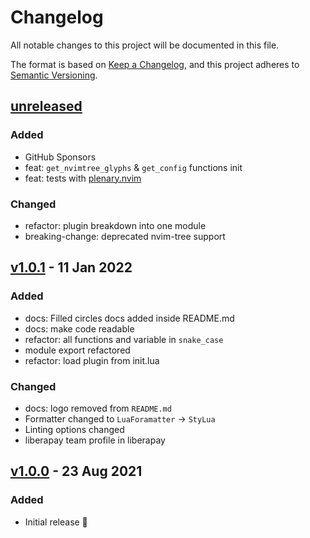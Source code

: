 # Changelog

All notable changes to this project will be documented in this file.

The format is based on [Keep a Changelog](https://keepachangelog.com/en/1.0.0/),
and this project adheres to [Semantic Versioning](https://semver.org/spec/v2.0.0.html).

## [unreleased]

### Added

- GitHub Sponsors
- feat: `get_nvimtree_glyphs` & `get_config` functions init
- feat: tests with [plenary.nvim](https://github.com/nvim-lua/plenary.nvim)

### Changed

- refactor: plugin breakdown into one module
- breaking-change: deprecated nvim-tree support

## [v1.0.1] - 11 Jan 2022

### Added

- docs: Filled circles docs added inside README.md
- docs: make code readable
- refactor: all functions and variable in `snake_case`
- module export refactored
- refactor: load plugin from init.lua

### Changed

- docs: logo removed from `README.md`
- Formatter changed to `LuaForamatter` -> `StyLua`
- Linting options changed
- liberapay team profile in liberapay

## [v1.0.0] - 23 Aug 2021

### Added

- Initial release 🎊

[unreleased]: https://github.com/projekt0n/circles.nvim/compare/v1.0.1...main
[v1.0.1]: https://github.com/projekt0n/circles.nvim/compare/v1.0.1...v1.0.0
[v1.0.0]: https://github.com/projekt0n/circles.nvim/tree/v1.0.0

